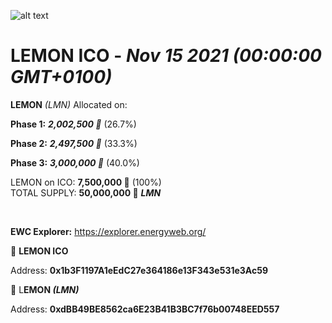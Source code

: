 ![alt text](https://lemonnetwork.sale/static/media/logo-blanc.56aad3b7.png)

# LEMON ICO - _Nov 15 2021 (00:00:00 GMT+0100)_
**LEMON** _(LMN)_ Allocated on:
<br />


**Phase 1:**
 _**2,002,500 🍋**_      (26.7%)

**Phase 2:**
  _**2,497,500 🍋**_      (33.3%)

**Phase 3:**
  _**3,000,000 🍋**_      (40.0%)


LEMON on ICO: **7,500,000 🍋** (100%)
<br />
TOTAL SUPPLY: **50,000,000 🍋**  **_LMN_**

<br />







**EWC Explorer:** https://explorer.energyweb.org/


🍋 **LEMON ICO**

Address: **0x1b3F1197A1eEdC27e364186e13F343e531e3Ac59**


🍋 L**EMON _(LMN)_** 

Address: **0xdBB49BE8562ca6E23B41B3BC7f76b00748EED557**
